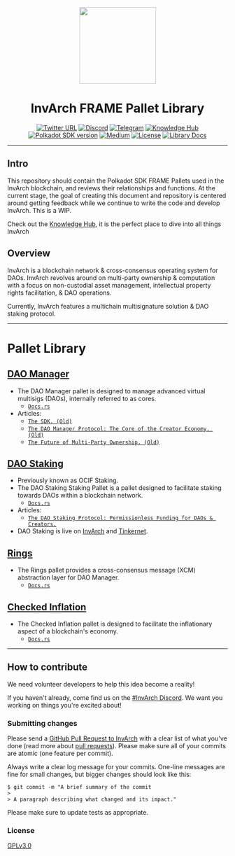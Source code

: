 <div align="center">
<img src="https://github.com/Abstracted-Labs/InvArch/blob/56560bb81d4678d6e2e6a00cf3b79ab79cf42cbd/logo_colored.svg?raw=true" width="175" height="175" />
</div>

<div align="Center">
<h1>InvArch FRAME Pallet Library</h1>


[![Twitter URL](https://img.shields.io/twitter/url?style=social&url=https%3A%2F%2Ftwitter.com%2FInvArch)](https://twitter.com/InvArchNetwork)
[![Discord](https://img.shields.io/badge/Discord-gray?logo=discord)](https://discord.gg/invarch)
[![Telegram](https://img.shields.io/badge/Telegram-gray?logo=telegram)](https://t.me/InvArch)
[![Knowledge Hub](https://img.shields.io/badge/🧠_Knwoledge_hub-gray)](https://abstracted.notion.site/Knowledge-Hub-eec0071f36364d6aa8138f0004ac8d85)
<br />
[![Polkadot SDK version](https://img.shields.io/badge/Polkadot_SDK-V1.6.0-E6007A?logo=polkadot)](https://github.com/paritytech/polkadot-sdk/releases/tag/polkadot-v1.6.0)
[![Medium](https://img.shields.io/badge/Medium-InvArch-E6007A?logo=medium)](https://invarch.medium.com/)
[![License](https://img.shields.io/github/license/InvArch/InvArch?color=E6007A)](https://github.com/Abstracted-Labs/InvArch/blob/main/LICENSE)
[![Library Docs](https://img.shields.io/badge/Library-Docs%2Ers-E6007A?logo=docsdotrs)](https://abstracted-labs.github.io/InvArch/)

</div>  

---

## Intro

This repository should contain the Polkadot SDK FRAME Pallets used in the InvArch blockchain, and reviews their relationships and functions. At the current stage, the goal of creating this document and repository is centered around getting feedback while we continue to write the code and develop InvArch. This is a WIP.

Check out the [Knowledge Hub](https://abstracted.notion.site/Knowledge-Hub-eec0071f36364d6aa8138f0004ac8d85), it is the perfect place to dive into all things InvArch

## Overview

InvArch is a blockchain network & cross-consensus operating system for DAOs. InvArch revolves around on multi-party ownership & computation with a focus on non-custodial asset management, intellectual property rights facilitation, & DAO operations.

Currently, InvArch features a multichain multisignature solution & DAO staking protocol.

---

# Pallet Library

 ## [DAO Manager](./pallet-dao-manager/)
 - The DAO Manager pallet is designed to manage advanced virtual multisigs (DAOs), internally referred to as cores.
    - [`Docs.rs`](https://abstracted-labs.github.io/InvArch/pallet_dao_manager/index.html)
 - Articles:
    - [`The SDK. (Old)`](https://invarch.medium.com/the-saturn-sdk-c46b4e40f46e)
    - [`The DAO Manager Protocol: The Core of the Creator Economy. (Old)`](https://invarch.medium.com/the-inv4-protocol-the-core-of-the-creator-economy-1af59fdbc943)
    - [`The Future of Multi-Party Ownership. (Old)`](https://invarch.medium.com/saturn-the-future-of-multi-party-ownership-ac7190f86a7b)
  
 ## [DAO Staking](./pallet-dao-staking)
 - Previously known as OCIF Staking.
 - The DAO Staking Staking Pallet is a pallet designed to facilitate staking towards DAOs within a blockchain network.
    - [`Docs.rs`](https://abstracted-labs.github.io/InvArch/pallet_dao_staking/index.html)
 - Articles:
    - [`The DAO Staking Protocol: Permissionless Funding for DAOs & Creators.`](https://invarch.medium.com/the-ocif-protocol-permissionless-funding-for-daos-creators-505aa18098f1)
 - DAO Staking is live on [InvArch](https://portal.invarch.network/staking) and [Tinkernet](https://www.tinker.network/staking).

 ## [Rings](./pallet-rings)
 - The Rings pallet provides a cross-consensus message (XCM) abstraction layer for DAO Manager.
    - [`Docs.rs`](https://abstracted-labs.github.io/InvArch/pallet_rings/index.html)

 ## [Checked Inflation](./pallet-checked-inflation)
 - The Checked Inflation pallet is designed to facilitate the inflationary aspect of a blockchain's economy.
    - [`Docs.rs`](https://abstracted-labs.github.io/InvArch/pallet_checked_inflation/index.html)

---

## How to contribute

We need volunteer developers to help this idea become a reality!

If you haven't already, come find us on the [#InvArch Discord](https://discord.gg/invarch). We want you working on things you're excited about!

### Submitting changes

Please send a [GitHub Pull Request to InvArch](https://github.com/Abstracted-Labs/InvArch/pull/new) with a clear list of what you've done (read more about [pull requests](http://help.github.com/pull-requests/)). Please make sure all of your commits are atomic (one feature per commit).

Always write a clear log message for your commits. One-line messages are fine for small changes, but bigger changes should look like this:

    $ git commit -m "A brief summary of the commit
    >
    > A paragraph describing what changed and its impact."

Please make sure to update tests as appropriate.


### License

[GPLv3.0](https://github.com/Abstracted-Labs/InvArch/blob/main/LICENSE)
